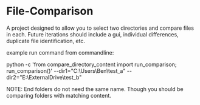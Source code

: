 # File-Comparison
A project designed to allow you to select two directories and compare files in each. Future iterations should include a gui, individual differences, duplicate file identification, etc.

example run command from commandline:

python -c 'from compare_directory_content import run_comparison; run_comparison()' --dir1="C:\Users\Ben\test_a\" --dir2="E:\ExternalDrive\test_b\"

NOTE: End folders do not need the same name. Though you should be comparing folders with matching content.